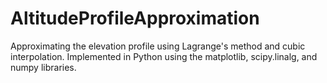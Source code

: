 # AltitudeProfileApproximation
Approximating the elevation profile using Lagrange's method and cubic interpolation. Implemented in Python using the matplotlib, scipy.linalg, and numpy libraries.
